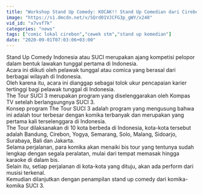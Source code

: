 ```yaml
---
title: "Workshop Stand Up Comedy: KOCAK!! Stand Up Comedian dari Cirebon, SERU!! - THE TOUR"
image: "https://s1.dmcdn.net/v/SQrd01VJCFG3p_gWY/x240"
vid_id: "x7vvf7k"
categories: "news"
tags: ["comic lokal cirebon","cewek stm","stand up komedian"]
date: "2020-09-01T07:03:06+03:00"
---
```

Stand Up Comedy Indonesia atau SUCI merupakan ajang kompetisi pelopor dalam bentuk lawakan tunggal pertama di Indonesia.   <br>Acara ini diikuti oleh pelawak tunggal atau comica yang berasal dari berbagai wilayah di Indonesia.   <br>Oleh karena itu, acara ini dianggap sebagai tolok ukur pencapaian karier tertinggi bagi pelawak tunggal di Indonesia.   <br>The Tour SUCI 3 merupakan program yang diselenggarakan oleh Kompas TV setelah berlangsungnya SUCI 3.   <br>Konsep program The Tour SUCI 3 adalah program yang mengusung bahwa ini adalah tour terbesar dengan komika terbanyak dan merupakan yang pertama kali terselenggara di Indonesia.   <br>The Tour dilaksanakan di 10 kota berbeda di Indonesia, kota-kota tersebut adalah Bandung, Cirebon, Yogya, Semarang, Solo, Malang, Sidoarjo, Surabaya, Bali dan Jakarta.   <br>Selama perjalanan, para komika akan menaiki bis tour yang tentunya sudah lengkap dengan segala peralatan, mulai dari tempat memasak hingga karaoke di dalam bis.   <br>Selain itu, setiap perjalanan di kota-kota yang dituju, akan ada perform dari musisi terkenal.   <br>Kemudian dilanjutkan dengan penampilan stand up comedy dari komika-komika SUCI 3.   <br>
